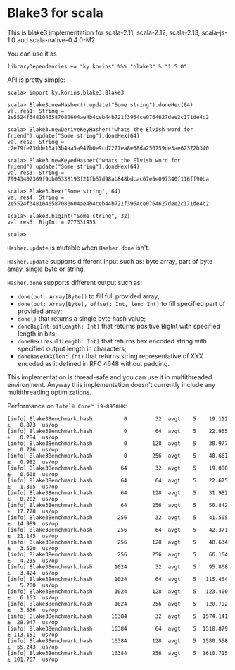 # Blake3 for scala

This is blake3 implementation for scala-2.11, scala-2.12, scala-2.13, scala-js-1.0 and scala-native-0.4.0-M2.

You can use it as
```
libraryDependencies += "ky.korins" %%% "blake3" % "1.5.0"
```

API is pretty simple:
```
scala> import ky.korins.blake3.Blake3

scala> Blake3.newHasher().update("Some string").doneHex(64)
val res1: String = 2e5524f3481046587080604ae4b4ceb44b721f3964ce0764627dee2c171de4c2

scala> Blake3.newDeriveKeyHasher("whats the Elvish word for friend").update("Some string").doneHex(64)
val res2: String = c2e79fe73dde16a13b4aa5a947b0e9cd7277ea8e68da250759de3ae62372b340

scala> Blake3.newKeyedHasher("whats the Elvish word for friend").update("Some string").doneHex(64)
val res3: String = 79943402309f9bb05338193f21fb57d98ab848bdcac67e5e097340f116ff90ba

scala> Blake3.hex("Some string", 64)
val res4: String = 2e5524f3481046587080604ae4b4ceb44b721f3964ce0764627dee2c171de4c2

scala> Blake3.bigInt("Some string", 32)
val res5: BigInt = 777331955

scala> 
```

`Hasher.update` is mutable when `Hasher.done` isn't.

`Hasher.update` supports different input such as: byte array, part of byte array, single byte or string.

`Hasher.done` supports different output such as:
 - `done(out: Array[Byte])` to fill full provided array;
 - `done(out: Array[Byte], offset: Int, len: Int)` to fill specified part of provided array;
 - `done()` that returns a single byte hash value;
 - `doneBigInt(bitLength: Int)` that returns positive BigInt with specified length in bits;
 - `doneHex(resultLength: Int)` that returns hex encoded string with specified output length in characters;
 - `doneBaseXXX(len: Int)` that returns string representative of XXX encoded as it defined in RFC 4648 without padding.
 
This implementation is thread-safe and you can use it in multithreaded environment.
Anyway this implementation doesn't currently include any multithreading optimizations.

Performance on `Intel® Core™ i9-8950HK`:
```
[info] Blake3Benchmark.hash          0         32  avgt    5    19.112 ±   0.873  us/op
[info] Blake3Benchmark.hash          0         64  avgt    5    22.965 ±   0.284  us/op
[info] Blake3Benchmark.hash          0        128  avgt    5    30.977 ±   0.726  us/op
[info] Blake3Benchmark.hash          0        256  avgt    5    48.661 ±   0.982  us/op
[info] Blake3Benchmark.hash         64         32  avgt    5    19.080 ±   0.608  us/op
[info] Blake3Benchmark.hash         64         64  avgt    5    22.675 ±   1.305  us/op
[info] Blake3Benchmark.hash         64        128  avgt    5    31.982 ±   0.202  us/op
[info] Blake3Benchmark.hash         64        256  avgt    5    50.842 ±  17.778  us/op
[info] Blake3Benchmark.hash        256         32  avgt    5    41.505 ±  14.989  us/op
[info] Blake3Benchmark.hash        256         64  avgt    5    42.371 ±  21.145  us/op
[info] Blake3Benchmark.hash        256        128  avgt    5    48.634 ±   3.520  us/op
[info] Blake3Benchmark.hash        256        256  avgt    5    66.164 ±   4.235  us/op
[info] Blake3Benchmark.hash       1024         32  avgt    5    95.868 ±   3.424  us/op
[info] Blake3Benchmark.hash       1024         64  avgt    5   115.464 ±   5.200  us/op
[info] Blake3Benchmark.hash       1024        128  avgt    5   123.400 ±   6.153  us/op
[info] Blake3Benchmark.hash       1024        256  avgt    5   120.792 ±   3.556  us/op
[info] Blake3Benchmark.hash      16384         32  avgt    5  1574.141 ±  28.947  us/op
[info] Blake3Benchmark.hash      16384         64  avgt    5  1518.879 ± 113.151  us/op
[info] Blake3Benchmark.hash      16384        128  avgt    5  1580.558 ±  55.243  us/op
[info] Blake3Benchmark.hash      16384        256  avgt    5  1610.715 ± 101.767  us/op
```
